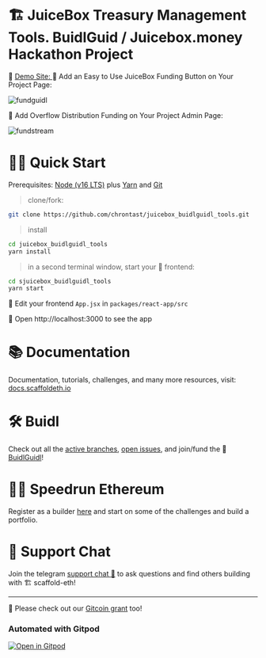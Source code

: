 # 🏗 JuiceBox Treasury Management Tools.   BuidlGuid  / Juicebox.money Hackathon Project

🧪 [Demo Site: ](https://juiceboxtools.surge.sh)
🧪 Add an Easy to Use JuiceBox Funding Button on Your Project Page:

![fundguidl](https://user-images.githubusercontent.com/75052782/179090461-850a3002-644e-4778-99ac-08ec97fa1fbb.png)


🧪 Add Overflow Distribution Funding  on Your Project Admin Page:

![fundstream](https://user-images.githubusercontent.com/75052782/179090582-734c7ddb-63e8-460d-9f6f-4ba1d5ac8bb6.png)


# 🏄‍♂️ Quick Start

Prerequisites: [Node (v16 LTS)](https://nodejs.org/en/download/) plus [Yarn](https://classic.yarnpkg.com/en/docs/install/) and [Git](https://git-scm.com/downloads)

> clone/fork:

```bash
git clone https://github.com/chrontast/juicebox_buidlguidl_tools.git
```

> install

```bash
cd juicebox_buidlguidl_tools
yarn install
```

> in a second terminal window, start your 📱 frontend:

```bash
cd sjuicebox_buidlguidl_tools
yarn start
```

📝 Edit your frontend `App.jsx` in `packages/react-app/src`

📱 Open http://localhost:3000 to see the app









# 📚 Documentation

Documentation, tutorials, challenges, and many more resources, visit: [docs.scaffoldeth.io](https://docs.scaffoldeth.io)

# 🛠 Buidl

Check out all the [active branches](https://github.com/scaffold-eth/scaffold-eth/branches/active), [open issues](https://github.com/scaffold-eth/scaffold-eth/issues), and join/fund the 🏰 [BuidlGuidl](https://BuidlGuidl.com)!

# 🏃💨 Speedrun Ethereum
Register as a builder [here](https://speedrunethereum.com) and start on some of the challenges and build a portfolio.

# 💬 Support Chat

Join the telegram [support chat 💬](https://t.me/joinchat/KByvmRe5wkR-8F_zz6AjpA) to ask questions and find others building with 🏗 scaffold-eth!

---

🙏 Please check out our [Gitcoin grant](https://gitcoin.co/grants/2851/scaffold-eth) too!

### Automated with Gitpod

[![Open in Gitpod](https://gitpod.io/button/open-in-gitpod.svg)](https://gitpod.io/#github.com/scaffold-eth/scaffold-eth)
